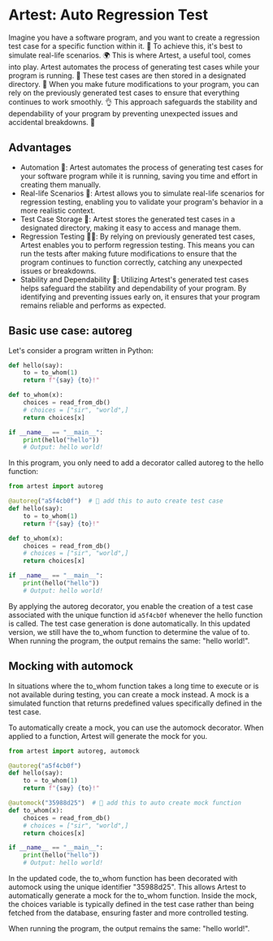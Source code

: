 # Artest: Auto Regression Test


Imagine you have a software program, and you want to create a regression test case for a specific function within it. 
🔬 To achieve this, it's best to simulate real-life scenarios. 
🌍 This is where Artest, a useful tool, comes into play. 
Artest automates the process of generating test cases while your program is running. 
🤖 These test cases are then stored in a designated directory. 
📂 When you make future modifications to your program, 
you can rely on the previously generated test cases to ensure that everything continues to work smoothly. 
👌 This approach safeguards the stability and dependability of 
your program by preventing unexpected issues and accidental breakdowns. 🚀

## Advantages 


- Automation 🤖: Artest automates the process of generating test cases for your software program while it is running, saving you time and effort in creating them manually.
- Real-life Scenarios 🌟: Artest allows you to simulate real-life scenarios for regression testing, enabling you to validate your program's behavior in a more realistic context.
- Test Case Storage 📂: Artest stores the generated test cases in a designated directory, making it easy to access and manage them.
- Regression Testing 👨‍💻: By relying on previously generated test cases, Artest enables you to perform regression testing. This means you can run the tests after making future modifications to ensure that the program continues to function correctly, catching any unexpected issues or breakdowns.
- Stability and Dependability 🚀: Utilizing Artest's generated test cases helps safeguard the stability and dependability of your program. By identifying and preventing issues early on, it ensures that your program remains reliable and performs as expected.

## Basic use case: autoreg

Let's consider a program written in Python:


```python
def hello(say):
    to = to_whom(1)
    return f"{say} {to}!"

def to_whom(x):
    choices = read_from_db()
    # choices = ["sir", "world",]
    return choices[x]

if __name__ == "__main__":
    print(hello("hello"))
    # Output: hello world!
```

In this program, you only need to add a decorator called autoreg to the hello function:

```python
from artest import autoreg

@autoreg("a5f4cb0f")  # 🎉 add this to auto create test case
def hello(say):
    to = to_whom(1)
    return f"{say} {to}!"

def to_whom(x):
    choices = read_from_db()
    # choices = ["sir", "world",]
    return choices[x]

if __name__ == "__main__":
    print(hello("hello"))
    # Output: hello world!
```

By applying the autoreg decorator, 
you enable the creation of a test case associated with the 
unique function id `a5f4cb0f`
whenever the hello function is called.
The test case generation is done automatically.
In this updated version, we still have the to_whom function to determine the value of to.
When running the program, the output remains the same: "hello world!".

## Mocking with automock
In situations where the to_whom function takes a long time to execute or is not available during testing, you can create a mock instead. A mock is a simulated function that returns predefined values specifically defined in the test case.

To automatically create a mock, you can use the automock decorator. When applied to a function, Artest will generate the mock for you.

```python
from artest import autoreg, automock

@autoreg("a5f4cb0f")
def hello(say):
    to = to_whom(1)
    return f"{say} {to}!"

@automock("35988d25")  # 🎉 add this to auto create mock function
def to_whom(x):
    choices = read_from_db()
    # choices = ["sir", "world",]
    return choices[x]

if __name__ == "__main__":
    print(hello("hello"))
    # Output: hello world!
```

In the updated code, the to_whom function has been decorated with automock using the unique identifier "35988d25". This allows Artest to automatically generate a mock for the to_whom function. Inside the mock, the choices variable is typically defined in the test case rather than being fetched from the database, ensuring faster and more controlled testing.

When running the program, the output remains the same: "hello world!".



